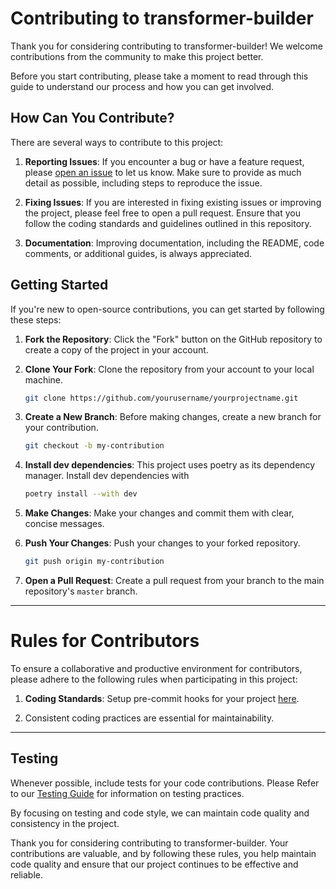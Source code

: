 # Contributing to transformer-builder

Thank you for considering contributing to transformer-builder!
We welcome contributions from the community to make this project better.

Before you start contributing, please take a moment to read through this guide to understand our process and how you can
get involved.

## How Can You Contribute?

There are several ways to contribute to this project:

1. **Reporting Issues**: If you encounter a bug or have a feature request,
   please [open an issue](https://github.com/MrKekovich/transformer-builder/issues) to let us know.
   Make sure to provide as much detail as possible, including steps to reproduce the issue.

2. **Fixing Issues**: If you are interested in fixing existing issues or improving the project, please feel free to open
   a pull request. Ensure that you follow the coding standards and guidelines outlined in this repository.

3. **Documentation**: Improving documentation, including the README, code comments, or additional guides, is always
   appreciated.

## Getting Started

If you're new to open-source contributions, you can get started by following these steps:

1. **Fork the Repository**: Click the "Fork" button on the GitHub repository to create a copy of the project in your
   account.

2. **Clone Your Fork**: Clone the repository from your account to your local machine.

   ```bash
   git clone https://github.com/yourusername/yourprojectname.git
   ```

3. **Create a New Branch**: Before making changes, create a new branch for your contribution.

   ```bash
   git checkout -b my-contribution
   ```

4. **Install dev dependencies**: This project uses poetry as its dependency manager. Install dev dependencies with
   ```bash
   poetry install --with dev
   ```

5. **Make Changes**: Make your changes and commit them with clear, concise messages.

6. **Push Your Changes**: Push your changes to your forked repository.

   ```bash
   git push origin my-contribution
   ```

7. **Open a Pull Request**: Create a pull request from your branch to the main repository's `master` branch.

---

# Rules for Contributors

To ensure a collaborative and productive environment for contributors, please adhere to the following rules when
participating in this project:

1. **Coding Standards**: Setup pre-commit hooks for your project [here](https://pre-commit.com/).

2. Consistent coding practices are essential for maintainability.

---

## Testing

Whenever possible, include tests for your code contributions. Please Refer to
our [Testing Guide](https://github.com/MrKekovich/transformer-builder/blob/master/TESTING.md) for
information on testing practices.

By focusing on testing and code style, we can maintain code quality and consistency in the project.

Thank you for considering contributing to transformer-builder. Your contributions are valuable, and by following these
rules, you help maintain code quality and ensure that our project continues to be effective and reliable.